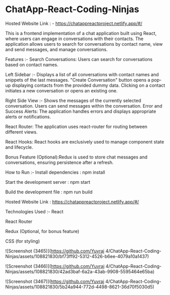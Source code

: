 # ChatApp-React-Coding-Ninjas

Hosted Website Link : - https://chatappreactproject.netlify.app/#/

This is a frontend implementation of a chat application built using React, where users can engage in conversations with their contacts. The application allows users to search for conversations by contact name, view and send messages, and manage conversations.

Features :-
Search Conversations: Users can search for conversations based on contact names.

Left Sidebar  :-
Displays a list of all conversations with contact names and snippets of the last messages.
"Create Conversation" button opens a pop-up displaying contacts from the provided dummy data.
Clicking on a contact initiates a new conversation or opens an existing one.

Right Side View :-
Shows the messages of the currently selected conversation.
Users can send messages within the conversation.
Error and Success Alerts: The application handles errors and displays appropriate alerts or notifications.

React Router: The application uses react-router for routing between different views.

React Hooks: React hooks are exclusively used to manage component state and lifecycle.

Bonus Feature (Optional):Redux is used to store chat messages and conversations, ensuring persistence after a refresh.

How to Run :-
Install dependencies : npm install


Start the development server : npm start


Build the development file : npm run build


Hosted Website Link : https://chatappreactproject.netlify.app/#/

Technologies Used :-
React

React Router

Redux (Optional, for bonus feature) 

CSS (for styling)        



![Screenshot (3465)](https://github.com/Yuvraj 4/ChatApp-React-Coding-Ninjas/assets/108821830/bf73ff92-5312-4526-b6ee-4079a10a1437)




![Screenshot (3466)](https://github.com/Yuvraj 4/ChatApp-React-Coding-Ninjas/assets/108821830/42ad3baf-6a2a-43ab-9908-5595464e65ba)




![Screenshot (3467)](https://github.com/Yuvraj 4/ChatApp-React-Coding-Ninjas/assets/108821830/5b24a944-772d-4498-8621-36d70f5030d5)





